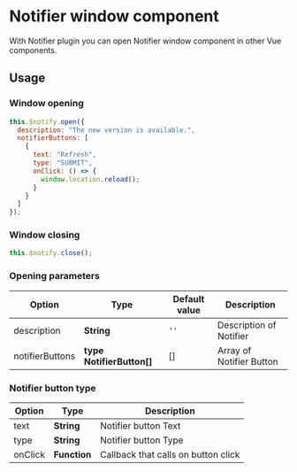 # Notifier window component

With Notifier plugin you can open Notifier window component in other Vue components.

## Usage

### Window opening

```js
this.$notify.open({
  description: "The new version is available.",
  notifierButtons: [
    {
      text: "Refresh",
      type: "SUBMIT",
      onClick: () => {
        window.location.reload();
      }
    }
  ]
});
```

### Window closing

```js
this.$notify.close();
```

### Opening parameters

| Option          | Type                      | Default value | Description              |
| --------------- | ------------------------- | ------------- | ------------------------ |
| description     | **String**                | `''`          | Description of Notifier  |
| notifierButtons | **type NotifierButton[]** | []            | Array of Notifier Button |

### Notifier button type

| Option  | Type         | Description          |
| ------- | ------------ | -------------------- |
| text    | **String**   | Notifier button Text |
| type    | **String**   | Notifier button Type |
| onClick | **Function** | Callback that calls on button click |
